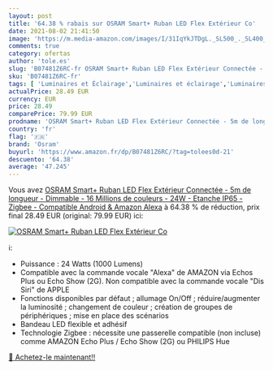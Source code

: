 ```yaml
---
layout: post
title: '64.38 % rabais sur OSRAM Smart+ Ruban LED Flex Extérieur Co'
date: 2021-08-02 21:41:50
image: 'https://m.media-amazon.com/images/I/31IqYkJTDgL._SL500_._SL400_.jpg'
comments: true
category: ofertas
author: 'tole.es'
slug: 'B07481Z6RC-fr OSRAM Smart+ Ruban LED Flex Extérieur Connectée - 5m de...'
sku: 'B07481Z6RC-fr'
tags: [ 'Luminaires et Éclairage','Luminaires et éclairage','Luminaires extérieur','osram','Éclairage pour chemins', ]
actualPrice: 28.49 EUR
currency: EUR
price: 28.49
comparePrice: 79.99 EUR
prodname: 'OSRAM Smart+ Ruban LED Flex Extérieur Connectée - 5m de longueur - Dimmable - 16 Millions de couleurs - 24W - Etanche IP65 - Zigbee - Compatible Android & Amazon Alexa'
country: 'fr'
flag: '🇫🇷'
brand: 'Osram'
buyurl: 'https://www.amazon.fr/dp/B07481Z6RC/?tag=tolees0d-21'
descuento: '64.38'
average: '47.245'
---
```


Vous avez [OSRAM Smart+ Ruban LED Flex Extérieur Connectée - 5m de longueur - Dimmable - 16 Millions de couleurs - 24W - Etanche IP65 - Zigbee - Compatible Android & Amazon Alexa](https://www.amazon.fr/dp/B07481Z6RC/?tag=tolees0d-21)  à  64.38 % de réduction, prix final  28.49 EUR (original: 79.99 EUR) ici:

[![OSRAM Smart+ Ruban LED Flex Extérieur Co](https://m.media-amazon.com/images/I/31IqYkJTDgL._SL500_._SL400_.jpg)](https://www.amazon.fr/dp/B07481Z6RC/?tag=tolees0d-21)

ℹ️:

- Puissance : 24 Watts (1000 Lumens)
- Compatible avec la commande vocale "Alexa" de AMAZON via Echos Plus ou Echo Show (2G). Non compatible avec la commande vocale "Dis Siri" de APPLE
- Fonctions disponibles par défaut ; allumage On/Off ; réduire/augmenter la luminosité ; changement de couleur ; création de groupes de périphériques ; mise en place des scénarios
- Bandeau LED flexible et adhésif
- Technologie Zigbee : nécessite une passerelle compatible (non incluse) comme AMAZON Echo Plus / Echo Show (2G) ou PHILIPS Hue

[🛒 Achetez-le maintenant!!](https://www.amazon.fr/dp/B07481Z6RC/?tag=tolees0d-21)
